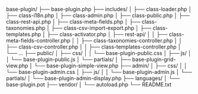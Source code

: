 base-plugin/
├── base-plugin.php
├── includes/
│ ├── class-loader.php
│ ├── class-i18n.php
│ ├── class-admin.php
│ ├── class-public.php
│ ├── class-rest-api.php
│ ├── class-meta-fields.php
│ ├── class-taxonomies.php
│ ├── class-csv-import-export.php
│ ├── class-templates.php
│ ├── class-activator.php
│ ├── rest-api/
│ │ ├── class-meta-fields-controller.php
│ │ ├── class-taxonomies-controller.php
│ │ ├── class-csv-controller.php
│ │ ├── class-templates-controller.php
│ └── ...
├── public/
│ ├── css/
│ │ └── base-plugin-public.css
│ ├── js/
│ │ └── base-plugin-public.js
│ └── partials/
│ ├── base-plugin-grid-view.php
│ └── base-plugin-simple-view.php
├── admin/
│ ├── css/
│ │ └── base-plugin-admin.css
│ ├── js/
│ │ └── base-plugin-admin.js
│ └── partials/
│ └── base-plugin-admin-display.php
├── languages/
│ └── base-plugin.pot
├── vendor/
│ └── autoload.php
└── README.txt
